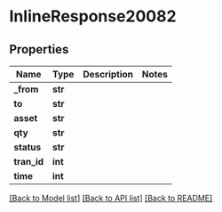 # InlineResponse20082

## Properties
Name | Type | Description | Notes
------------ | ------------- | ------------- | -------------
**_from** | **str** |  | 
**to** | **str** |  | 
**asset** | **str** |  | 
**qty** | **str** |  | 
**status** | **str** |  | 
**tran_id** | **int** |  | 
**time** | **int** |  | 

[[Back to Model list]](../README.md#documentation-for-models) [[Back to API list]](../README.md#documentation-for-api-endpoints) [[Back to README]](../README.md)

